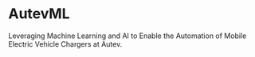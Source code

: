 # AutevML
Leveraging Machine Learning and AI to Enable the Automation of Mobile Electric Vehicle Chargers at Autev.
